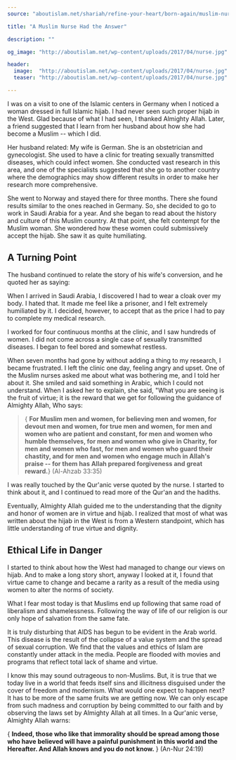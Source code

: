 ```yaml
---
source: "aboutislam.net/shariah/refine-your-heart/born-again/muslim-nurse-answer-story/"

title: "A Muslim Nurse Had the Answer"

description: ""

og_image: "http://aboutislam.net/wp-content/uploads/2017/04/nurse.jpg"

header:
  image:  "http://aboutislam.net/wp-content/uploads/2017/04/nurse.jpg"
  teaser: "http://aboutislam.net/wp-content/uploads/2017/04/nurse.jpg"

---
```


I was on a visit to one of the Islamic centers in Germany when I noticed a
woman dressed in full Islamic hijab. I had never seen such proper hijab in the
West. Glad because of what I had seen, I thanked Almighty Allah. Later, a
friend suggested that I learn from her husband about how she had become a
Muslim -- which I did.

Her husband related: My wife is German. She is an obstetrician and
gynecologist. She used to have a clinic for treating sexually transmitted
diseases, which could infect women. She conducted vast research in this area,
and one of the specialists suggested that she go to another country where the
demographics may show different results in order to make her research more
comprehensive.

She went to Norway and stayed there for three months. There she found results
similar to the ones reached in Germany. So, she decided to go to work in Saudi
Arabia for a year. And she began to read about the history and culture of this
Muslim country. At that point, she felt contempt for the Muslim woman. She
wondered how these women could submissively accept the hijab. She saw it as
quite humiliating.

##  **A Turning Point**

The husband continued to relate the story of his wife's conversion, and he
quoted her as saying:

When I arrived in Saudi Arabia, I discovered I had to wear a cloak over my
body. I hated that. It made me feel like a prisoner, and I felt extremely
humiliated by it. I decided, however, to accept that as the price I had to pay
to complete my medical research.

I worked for four continuous months at the clinic, and I saw hundreds of
women. I did not come across a single case of sexually transmitted diseases. I
began to feel bored and somewhat restless.

When seven months had gone by without adding a thing to my research, I became
frustrated. I left the clinic one day, feeling angry and upset. One of the
Muslim nurses asked me about what was bothering me, and I told her about it.
She smiled and said something in Arabic, which I could not understand. When I
asked her to explain, she said, "What you are seeing is the fruit of virtue;
it is the reward that we get for following the guidance of Almighty Allah, Who
says:

> { **For Muslim men and women, for believing men and women, for devout men
and women, for true men and women, for men and women who are patient and
constant, for men and women who humble themselves, for men and women who give
in Charity, for men and women who fast, for men and women who guard their
chastity, and for men and women who engage much in Allah's praise -- for them
has Allah prepared forgiveness and great reward.**} (Al-Ahzab 33:35)

I was really touched by the Qur'anic verse quoted by the nurse. I started to
think about it, and I continued to read more of the Qur'an and the hadiths.

Eventually, Almighty Allah guided me to the understanding that the dignity and
honor of women are in virtue and hijab. I realized that most of what was
written about the hijab in the West is from a Western standpoint, which has
little understanding of true virtue and dignity.

##  **Ethical Life in Danger**

I started to think about how the West had managed to change our views on
hijab. And to make a long story short, anyway I looked at it, I found that
virtue came to change and became a rarity as a result of the media using women
to alter the norms of society.

What I fear most today is that Muslims end up following that same road of
liberalism and shamelessness. Following the way of life of our religion is our
only hope of salvation from the same fate.

It is truly disturbing that AIDS has begun to be evident in the Arab world.
This disease is the result of the collapse of a value system and the spread of
sexual corruption. We find that the values and ethics of Islam are constantly
under attack in the media. People are flooded with movies and programs that
reflect total lack of shame and virtue.

I know this may sound outrageous to non-Muslims. But, it is true that we today
live in a world that feeds itself sins and illicitness disguised under the
cover of freedom and modernism. What would one expect to happen next? It has
to be more of the same fruits we are getting now. We can only escape from such
madness and corruption by being committed to our faith and by observing the
laws set by Almighty Allah at all times. In a Qur'anic verse, Almighty Allah
warns:

{ **Indeed, those who like that immorality should be spread among those who
have believed will have a painful punishment in this world and the Hereafter.
And Allah knows and you do not know.** } (An-Nur 24:19)

